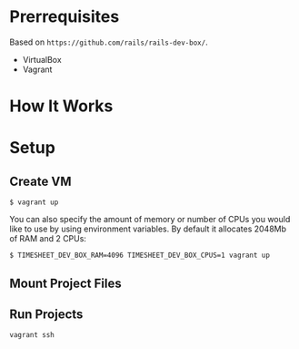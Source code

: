 # Prerrequisites

Based on ```https://github.com/rails/rails-dev-box/```.

- VirtualBox
- Vagrant

# How It Works

# Setup

## Create VM

```
$ vagrant up
```

You can also specify the amount of memory or number of CPUs you would like to use by using environment variables. By default it allocates 2048Mb of RAM and 2 CPUs:

```
$ TIMESHEET_DEV_BOX_RAM=4096 TIMESHEET_DEV_BOX_CPUS=1 vagrant up
```

## Mount Project Files

## Run Projects

```
vagrant ssh
```